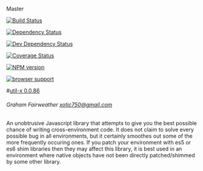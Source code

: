 Master

[![Build Status](https://travis-ci.org/Xotic750/util-x.png?branch=master)](https://travis-ci.org/Xotic750/util-x  "Build Status on Travis CI")

[![Dependency Status](https://david-dm.org/Xotic750/util-x.png)](https://david-dm.org/Xotic750/util-x#info=dependencies&view=table "Dependency Status on David")

[![Dev Dependency Status](https://david-dm.org/Xotic750/util-x/dev-status.png)](https://david-dm.org/Xotic750/util-x#info=devDependencies&view=table "Dev Dependency Status on David")

[![Coverage Status](https://coveralls.io/repos/Xotic750/util-x/badge.png?branch=master)](https://coveralls.io/r/Xotic750/util-x?branch=master "Coverage status on Coveralls")

[![NPM version](https://badge.fury.io/js/util-x.png)](http://badge.fury.io/js/util-x "Current NPM release")

[![browser support](https://ci.testling.com/Xotic750/util-x.png)](https://ci.testling.com/Xotic750/util-x 'Browser support on Testling CI')

#[util-x 0.0.86](http://xotic750.github.io/util-x/)
###### Graham Fairweather <xotic750@gmail.com>

An unobtrusive Javascript library that attempts to give you the best possible chance of writing cross-environment code.
It does not claim to solve every possible bug in all environments, but it certainly smoothes out some of the more frequently
occuring ones. If you patch your environment with es5 or es6 shim libraries then they may affect this library, it is best used
in an environment where native objects have not been directly patched/shimmed by some other library.
